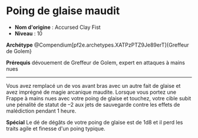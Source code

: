 # Poing de glaise maudit

 * **Nom d'origine** : Accursed Clay Fist
 * **Niveau** : 10


<p><span id="ctl00_MainContent_DetailedOutput"><strong>Archétype</strong> @Compendium[pf2e.archetypes.XATPzPTZ9Je89erT]{Greffeur de Golem}</span></p>
<p><span id="ctl00_MainContent_DetailedOutput"><strong>Prérequis</strong> dévouement de Greffeur de Golem, expert en attaques à mains nues<br></span></p>
<hr>
<p>Vous avez remplacé un de vos avant bras avec un autre fait de glaise et avez imprégné de magie arcanique maudite. Lorsque vous portez une Frappe à mains nues avec votre poing de glaise et touchez, votre cible subit une pénalité de statut de –2 aux jets de sauvegarde contre les effets de malédiction pendant 1 heure.</p>
<p><strong>Spécial</strong> Le dé de dégâts de votre poing de glaise est de 1d8 et il perd les traits agile et finesse d'un poing typique.</p>